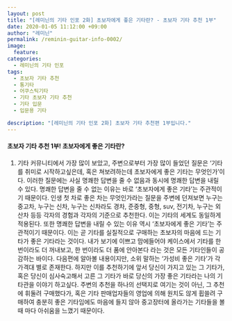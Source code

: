 ```yaml
---
layout: post
title: "[레미닌의 기타 인포 2화] 초보자에게 좋은 기타란? - 초보자 기타 추천 1부"
date: 2020-01-05 11:12:00 +09:00
author: "레미닌"
permalink: /reminin-guitar-info-0002/
image:
  feature: 
categories:
  - 레미닌의 기타 인포
tags:
  - 초보자 기타 추천
  - 통기타
  - 어쿠스틱기타
  - 기타 초보자 기타 추천
  - 기타 입문
  - 입문용 기타

description: "[레미닌의 기타 인포 2화] 초보자 기타 추천편 1부입니다."
---
```


#### 초보자 기타 추천 1부! 초보자에게 좋은 기타란?

1.  기타 커뮤니티에서 가장 많이 보았고, 주변으로부터 가장 많이 들었던 질문은 ‘기타를 취미로 시작하고싶은데, 혹은 쳐보려하는데 초보자에게 좋은 기타는 무엇인가’이다. 이러한 질문에는 사실 명쾌한 답변을 줄 수 없음과 동시에 명쾌한 답변을 내릴 수 있다. 명쾌한 답변을 줄 수 없는 이유는 바로 ‘초보자에게 좋은 기타’는 주관적이기 때문이다. 인생 첫 차로 좋은 차는 무엇인가라는 질문을 주변에 던져보면 누구는 중고차, 누구는 신차, 누구는 신차라도 경차, 준중형, 중형, suv, 전기차, 누구는 외산차 등등 각자의 경험과 각자의 기준으로 추천한다. 이는 기타의 세계도 동일하게 적용된다. 또한 명쾌한 답변을 내릴 수 있는 이유 역시 ‘초보자에게 좋은 기타’는 주관적이기 때문이다. 이는 곧 기타를 실질적으로 구매하는 초보자의 마음에 드는 기타가 좋은 기타라는 것이다. 내가 보기에 이쁘고 맘에들어야 케이스에서 기타를 한 번이라도 더 꺼내보고, 한 번이라도 더 품에 안아본다 라는 것은 모든 기타인들이 공감하는 바이다. 다음편에 알아볼 내용이지만, 소위 말하는 ‘가성비 좋은 기타’가 각 가격대 별로 존재한다. 하지만 이를 추천하기에 앞서 당신이 가지고 있는 그 기타가, 혹은 당신이 심사숙고해서 고른 그 기타가 바로 당신의 가장 좋은 기타라는 나의 기타관을 이야기 하고싶다. 주변의 추천을 하나의 선택지로 여기는 것이 아닌, 그 추천에 휘둘려 구매했다가, 혹은 기타 판매업자들의 영업에 의해 원치도 않게 휩쓸려 구매하여 충분히 좋은 기타임에도 마음에 들지 않아 중고장터에 올라가는 기타들을 볼 때 마다 아쉬움을 느꼈기 때문이다. 